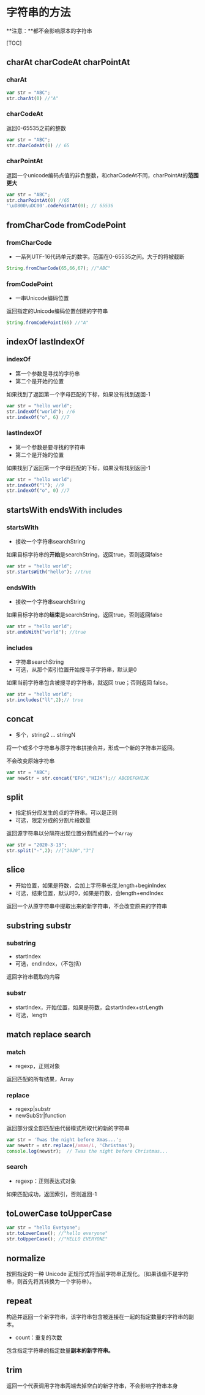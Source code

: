 # 字符串的方法

**注意：**都不会影响原本的字符串

[TOC]

## charAt charCodeAt charPointAt

### charAt

```js
var str = "ABC";
str.charAt(0) //"A"
```

### charCodeAt

返回0-65535之前的整数

```js
var str = "ABC";
str.charCodeAt(0) // 65
```

### charPointAt

返回一个unicode编码点值的非负整数，和charCodeAt不同，charPointAt的**范围更大**

```js
var str = "ABC";
str.charPointAt(0) //65
'\uD800\uDC00'.codePointAt(0); // 65536
```

## fromCharCode fromCodePoint

### fromCharCode

- 一系列UTF-16代码单元的数字。范围在0-65535之间。大于的将被截断

```js
String.fromCharCode(65,66,67); //"ABC"
```

### fromCodePoint

- 一串Unicode编码位置

返回指定的Unicode编码位置创建的字符串

```js
String.fromCodePoint(65) //"A"
```

## indexOf lastIndexOf

### indexOf

- 第一个参数是寻找的字符串
- 第二个是开始的位置

如果找到了返回第一个字母匹配的下标，如果没有找到返回-1

```js
var str = "hello world";
str.indexOf("world"); //6
str.indexOf("o", 6) //7
```

### lastIndexOf

- 第一个参数是要寻找的字符串
- 第二个是开始的位置

如果找到了返回第一个字母匹配的下标，如果没有找到返回-1

```js
var str = "hello world";
str.indexOf("l"); //9
str.indexOf("o", 0) //7
```

## startsWith endsWith includes

### startsWith

- 接收一个字符串searchString

如果目标字符串的**开始**是searchString，返回true，否则返回false

```js
var str = "hello world";
str.startsWith("hello"); //true
```

### endsWith

- 接收一个字符串searchString

如果目标字符串的**结束**是searchString，返回true，否则返回false

```js
var str = "hello world";
str.endsWith("world"); //true
```

### includes

- 字符串searchString
- 可选，从那个索引位置开始搜寻子字符串，默认是0

如果当前字符串包含被搜寻的字符串，就返回 true；否则返回 false。

```js
var str = "hello world";
str.includes("ll",2);// true
```

## concat

- 多个，string2 ... stringN

将一个或多个字符串与原字符串拼接合并，形成一个新的字符串并返回。

不会改变原始字符串

```js
var str = "ABC";
var newStr = str.concat("EFG","HIJK");// ABCDEFGHIJK
```

## split

- 指定拆分应发生的点的字符串。可以是正则
- 可选，限定分成的分割片段数量

返回源字符串以分隔符出现位置分割而成的一个`Array`

```js
var str = "2020-3-13";
str.split("-",2); //["2020","3"]
```

## slice

- 开始位置，如果是符数，会加上字符串长度,length+beginIndex
- 可选，结束位置，默认时0，如果是符数，会length+endIndex

返回一个从原字符串中提取出来的新字符串，不会改变原来的字符串

## substring substr

### substring

- startIndex
- 可选，endIndex，（不包括）

返回字符串截取的内容

### substr

- startIndex，开始位置，如果是符数，会startIndex+strLength
- 可选，length

## match replace search

### match

- regexp，正则对象

返回匹配的所有结果，Array

### replace

- regexp|substr
- newSubStr|function

返回部分或全部匹配由代替模式所取代的新的字符串

```js
var str = 'Twas the night before Xmas...';
var newstr = str.replace(/xmas/i, 'Christmas');
console.log(newstr);  // Twas the night before Christmas...
```

### search

- regexp：正则表达式对象

如果匹配成功，返回索引，否则返回-1

## toLowerCase toUpperCase

```js
var str = "hello Evetyone";
str.toLowerCase(); //"hello everyone"
str.toUpperCase(); //"HELLO EVERYONE"
```

## normalize

按照指定的一种 Unicode 正规形式将当前字符串正规化。（如果该值不是字符串，则首先将其转换为一个字符串）。

## repeat

构造并返回一个新字符串，该字符串包含被连接在一起的指定数量的字符串的副本。

- count：重复的次数

 包含指定字符串的指定数量**副本的新字符串。**

## trim

返回一个代表调用字符串两端去掉空白的新字符串，不会影响字符串本身